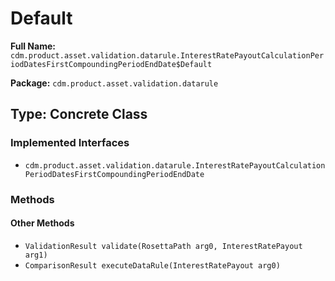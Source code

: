 # Default

**Full Name:** `cdm.product.asset.validation.datarule.InterestRatePayoutCalculationPeriodDatesFirstCompoundingPeriodEndDate$Default`

**Package:** `cdm.product.asset.validation.datarule`

## Type: Concrete Class

### Implemented Interfaces

- `cdm.product.asset.validation.datarule.InterestRatePayoutCalculationPeriodDatesFirstCompoundingPeriodEndDate`

### Methods

#### Other Methods

- `ValidationResult validate(RosettaPath arg0, InterestRatePayout arg1)`
- `ComparisonResult executeDataRule(InterestRatePayout arg0)`

